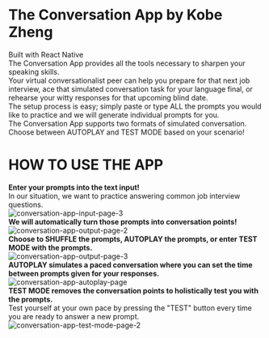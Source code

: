 # The Conversation App by Kobe Zheng 

Built with React Native <br/>
The Conversation App provides all the tools necessary to sharpen your speaking skills. <br/>
Your virtual conversationalist peer can help you prepare for that next job interview, ace that simulated conversation task for your language final, or rehearse your witty responses for that upcoming blind date. <br/>
The setup process is easy; simply paste or type ALL the prompts you would like to practice and we will generate individual prompts for you. <br/>
The Conversation App supports two formats of simulated conversation. Choose between AUTOPLAY and TEST MODE based on your scenario! <br/>

# HOW TO USE THE APP
<b>Enter your prompts into the text input!</b> <br/>
In our situation, we want to practice answering common job interview questions. <br/>
![conversation-app-input-page-3](https://user-images.githubusercontent.com/57577392/169604682-b86ae69e-f308-4e39-ba35-d7c828a4203f.PNG)
<br/>
<b>We will automatically turn those prompts into conversation points!</b> <br/>
![conversation-app-output-page-2](https://user-images.githubusercontent.com/57577392/169604949-74ecb3fc-e19a-4f50-94cf-0f975614ee30.PNG)
<br/>
<b>Choose to SHUFFLE the prompts, AUTOPLAY the prompts, or enter TEST MODE with the prompts.</b> <br/>
![conversation-app-output-page-3](https://user-images.githubusercontent.com/57577392/169605149-fc5aa6e1-3c79-47d8-8a38-93f0d5063329.PNG)
<br/>
<b>AUTOPLAY simulates a paced conversation where you can set the time between prompts given for your responses.</b> <br/>
![conversation-app-autoplay-page](https://user-images.githubusercontent.com/57577392/169605978-5c436c03-5e7b-4406-8a9a-cebd1f5a418a.PNG)
<br/>
<b>TEST MODE removes the conversation points to holistically test you with the prompts.</b> <br/>
Test yourself at your own pace by pressing the "TEST" button every time you are ready to answer a new prompt.<br/>
![conversation-app-test-mode-page-2](https://user-images.githubusercontent.com/57577392/169607181-4cecd994-89c1-4b59-94cd-3fbd44096f36.PNG)
